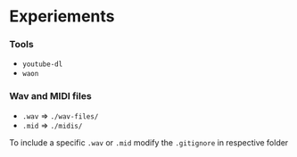 # Experiements

### Tools 

- `youtube-dl`
- `waon`

### Wav and MIDI files

- `.wav` => `./wav-files/`
- `.mid` => `./midis/`

To include a specific `.wav` or `.mid` modify the `.gitignore` in respective folder